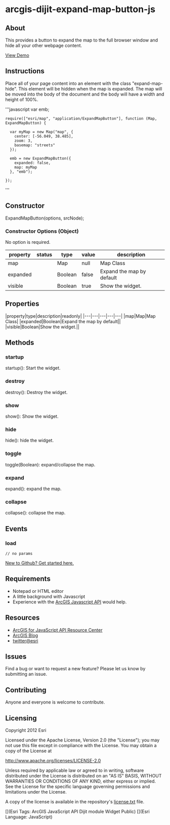 # arcgis-dijit-expand-map-button-js

## About
This provides a button to expand the map to the full browser window and hide all your other webpage content.

[View Demo](http://driskull.github.com/arcgis-dijit-expand-map-button-js/)

## Instructions

Place all of your page content into an element with the class "expand-map-hide". This element will be hidden when the map is expanded. The map will be moved into the body of the document and the body will have a width and height of 100%.


'''javascript
    var emb;

    require(["esri/map", "application/ExpandMapButton"], function (Map, ExpandMapButton) {

      var myMap = new Map("map", {
        center: [-56.049, 38.485],
        zoom: 3,
        basemap: "streets"
      });

      emb = new ExpandMapButton({
        expanded: false,
        map: myMap
      }, "emb");

    });
'''


## Constructor

ExpandMapButton(options, srcNode);

### Constructor Options (Object)

No option is required.

|property|status|type|value|description|
|---|---|---|---|---|
|map||Map|null|Map Class|
|expanded||Boolean|false|Expand the map by default|
|visible||Boolean|true|Show the widget.|

## Properties
|property|type|description|readonly|
|---|---|---|---|---|
|map|Map|Map Class|
|expanded|Boolean|Expand the map by default||
|visible|Boolean|Show the widget.||

## Methods

### startup
startup(): Start the widget.
### destroy
destroy(): Destroy the widget.
### show
show(): Show the widget.
### hide
hide(): hide the widget.
### toggle
toggle(Boolean): expand/collapse the map.
### expand
expand(): expand the map.
### collapse
collapse(): collapse the map.

## Events
### load
    // no params

 [New to Github? Get started here.](https://github.com/)

## Requirements

* Notepad or HTML editor
* A little background with Javascript
* Experience with the [ArcGIS Javascript API](http://www.esri.com/) would help.

## Resources

* [ArcGIS for JavaScript API Resource Center](http://help.arcgis.com/en/webapi/javascript/arcgis/index.html)
* [ArcGIS Blog](http://blogs.esri.com/esri/arcgis/)
* [twitter@esri](http://twitter.com/esri)

## Issues

Find a bug or want to request a new feature?  Please let us know by submitting an issue.

## Contributing

Anyone and everyone is welcome to contribute.

## Licensing
Copyright 2012 Esri

Licensed under the Apache License, Version 2.0 (the "License");
you may not use this file except in compliance with the License.
You may obtain a copy of the License at

   http://www.apache.org/licenses/LICENSE-2.0

Unless required by applicable law or agreed to in writing, software
distributed under the License is distributed on an "AS IS" BASIS,
WITHOUT WARRANTIES OR CONDITIONS OF ANY KIND, either express or implied.
See the License for the specific language governing permissions and
limitations under the License.

A copy of the license is available in the repository's [license.txt](https://raw.github.com/Esri/arcgis-dijit-sample-js/master/license.txt) file.

[](Esri Tags: ArcGIS JavaScript API Dijit module Widget Public)
[](Esri Language: JavaScript)
